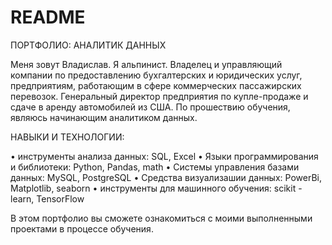 # README

ПОРТФОЛИО: АНАЛИТИК ДАННЫХ

Меня зовут Владислав. Я альпинист. Владелец и управляющий компании по предоставлению бухгалтерских и юридических услуг, предприятиям, работающим в сфере коммерческих пассажирских перевозок. Генеральный директор предприятия по купле-продаже и сдаче в аренду автомобилей из США. По прошествию обучения, являюсь начинающим аналитиком данных.


НАВЫКИ И ТЕХНОЛОГИИ:

• инструменты анализа данных: SQL, Excel
• Языки программирования и библиотеки: Python, Pandas, math 
• Системы управления базами данных: MySQL, PostgreSQL 
• Средства визуализашии данных: PowerBi, Matplotlib, seaborn 
• инструменты для машинного обучения: sсikit - learn, TensorFlow


В этом портфолио вы сможете ознакомиться с моими выполненными проектами в процессе обучения.

